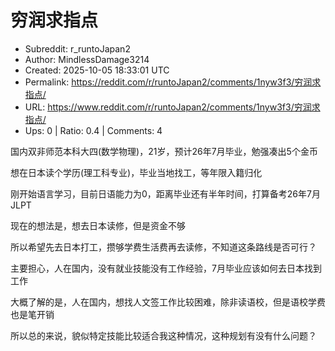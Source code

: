 # 穷润求指点

- Subreddit: r_runtoJapan2
- Author: MindlessDamage3214
- Created: 2025-10-05 18:33:01 UTC
- Permalink: https://reddit.com/r/runtoJapan2/comments/1nyw3f3/穷润求指点/
- URL: https://www.reddit.com/r/runtoJapan2/comments/1nyw3f3/穷润求指点/
- Ups: 0 | Ratio: 0.4 | Comments: 4


国内双非师范本科大四(数学物理)，21岁，预计26年7月毕业，勉强凑出5个金币

想在日本读个学历(理工科专业)，毕业当地找工，等年限入籍归化

刚开始语言学习，目前日语能力为0，距离毕业还有半年时间，打算备考26年7月JLPT

现在的想法是，想去日本读修，但是资金不够

所以希望先去日本打工，攒够学费生活费再去读修，不知道这条路线是否可行？

主要担心，人在国内，没有就业技能没有工作经验，7月毕业应该如何去日本找到工作

大概了解的是，人在国内，想找人文签工作比较困难，除非读语校，但是语校学费也是笔开销

所以总的来说，貌似特定技能比较适合我这种情况，这种规划有没有什么问题？

